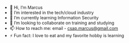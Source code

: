 - 👋 Hi, I’m Marcus
- 👀 I’m interested in the tech/cloud industry
- 🌱 I’m currently learning Information Security
- 💞️ I’m looking to collaborate on training and studying
- 📫 How to reach me: email - csap.marcus@gmail.com  
- ⚡ Fun fact: I love to eat and my favorite hobby is learning 


<!---
RobSouls/RobSouls is a ✨ special ✨ repository because its `README.md` (this file) appears on your GitHub profile.
You can click the Preview link to take a look at your changes.
--->
